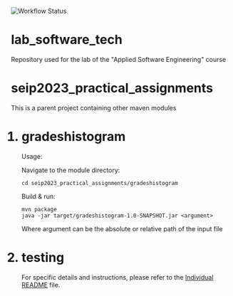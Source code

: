 ![Workflow Status](https://github.com/tachyontec/seip2023_practical_assignments/actions/workflows/maven.yml/badge.svg)


# lab_software_tech
Repository used for the lab of the "Applied Software Engineering" course

seip2023_practical_assignments
=

This is a parent project containing other maven modules
<ol>


<h1><li>gradeshistogram</li></h1>

Usage:

Navigate to the module directory:
    
    cd seip2023_practical_assignments/gradeshistogram
    
Build & run:
    
    mvn package
    java -jar target/gradeshistogram-1.0-SNAPSHOT.jar <argument>

Where argument can be the absolute or relative path of the input file


<h1><li>testing</li></h1>



For specific details and instructions, please refer to the [Individual README](./testing-readme.md) file.


